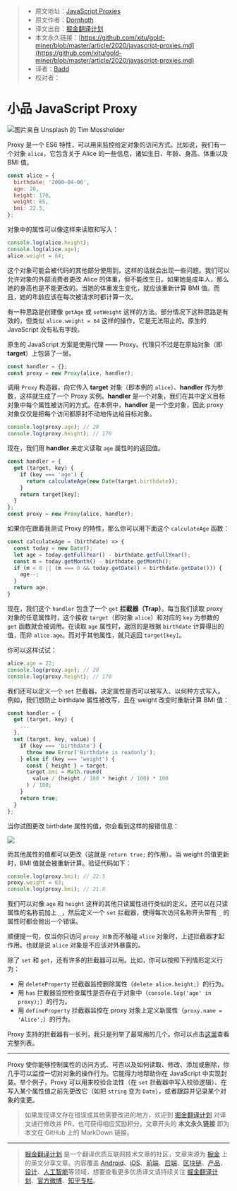 > * 原文地址：[JavaScript Proxies](https://medium.com/javascript-in-plain-english/javascript-proxies-b41abcdd2bda)
> * 原文作者：[Dornhoth](https://medium.com/@dornhoth)
> * 译文出自：[掘金翻译计划](https://github.com/xitu/gold-miner)
> * 本文永久链接：[https://github.com/xitu/gold-miner/blob/master/article/2020/javascript-proxies.md](https://github.com/xitu/gold-miner/blob/master/article/2020/javascript-proxies.md)
> * 译者：[Badd](https://juejin.im/user/5b0f6d4b6fb9a009e405dda1)
> * 校对者：

# 小品 JavaScript Proxy

![图片来自 [Unsplash](https://unsplash.com/s/photos/private?utm_source=unsplash&utm_medium=referral&utm_content=creditCopyText) 的 [Tim Mossholder](https://unsplash.com/@timmossholder?utm_source=unsplash&utm_medium=referral&utm_content=creditCopyText)](https://cdn-images-1.medium.com/max/13200/1*MrmHIH3lN9LjMFcWS8GSVQ.jpeg)

Proxy 是一个 ES6 特性，可以用来监控给定对象的访问方式。比如说，我们有一个对象 `alice`，它包含关于 Alice 的一些信息，诸如生日、年龄、身高、体重以及 BMI 值。

```js
const alice = {
  birthdate: '2000-04-06',
  age: 20,
  height: 170,
  weight: 65,
  bmi: 22.5,
};
```

对象中的属性可以像这样来读取和写入：

```js
console.log(alice.height);
console.log(alice.age);
alice.weight = 64;
```

这个对象可能会被代码的其他部分使用到，这样的话就会出现一些问题。我们可以允许对象的外部消费者更改 Alice 的体重，但不能改生日。如果她是成年人，那么她的身高也是不能更改的。当她的体重发生变化，就应该重新计算 BMI 值。而且，她的年龄应该在每次被请求时都计算一次。

有一种思路是创建像 `getAge` 或 `setWeight` 这样的方法。部分情况下这种思路是有效的，但类似 `alice.weight = 64` 这样的操作，它是无法阻止的。原生的 JavaScript 没有私有字段。

原生的 JavaScript 方案是使用代理 —— Proxy。代理只不过是在原始对象（即 **target**）上包装了一层。

```js
const handler = {};
const proxy = new Proxy(alice, handler);
```

调用 `Proxy` 构造器，向它传入 **target** 对象（即本例的 `alice`）、**handler** 作为参数，这样就生成了一个 Proxy 实例。**handler** 是一个对象，我们在其中定义目标对象中每个属性被访问的方式。在本例中，**handler** 是一个空对象，因此 proxy 对象仅仅是把每个访问都原封不动地传达给目标对象。

```js
console.log(proxy.age); // 20
console.log(proxy.height); // 170
```

现在，我们用 **handler** 来定义读取 `age` 属性时的返回值。

```js
const handler = {
  get (target, key) {
    if (key === 'age') {
      return calculateAge(new Date(target.birthdate));
    }
    return target[key];
  }
};
const proxy = new Proxy(alice, handler);
```

如果你在跟着我测试 Proxy 的特性，那么你可以用下面这个 `calculateAge` 函数：

```js
const calculateAge = (birthdate) => {
  const today = new Date();
  let age = today.getFullYear() - birthdate.getFullYear();
  const m = today.getMonth() - birthdate.getMonth();
  if (m < 0 || (m === 0 && today.getDate() < birthdate.getDate())) {
    age--;
  }
  return age;
}
```

现在，我们这个 `handler` 包含了一个 `get` **拦截器（Trap）**。每当我们读取 proxy 对象的任意属性时，这个接收 `target`（即对象 `alice`）和对应的 `key` 为参数的 `get` 函数就会被调用。在读取 `age` 属性时，返回的是根据 `birthdate` 计算得出的值，而非 `alice.age`。而对于其他属性，就只返回 `target[key]`。

你可以这样试试：

```js
alice.age = 22;
console.log(proxy.age); // 20
console.log(proxy.height); // 170
```

我们还可以定义一个 `set` 拦截器，决定属性是否可以被写入、以何种方式写入。例如，我们想防止 birthdate 属性被改写，且在 weight 改变时重新计算 BMI 值：

```js
const handler = {
  get (target, key) {
    ...
  },
  set (target, key, value) {
    if (key === 'birthdate') {
      throw new Error('Birthdate is readonly');
    } else if (key === 'weight') {
      const { height } = target;
      target.bmi = Math.round(
        value / (height / 100 * height / 100) * 100
      ) / 100;
    }
    return true;
  }
};
```

当你试图更改 birthdate 属性的值，你会看到这样的报错信息：

![](https://cdn-images-1.medium.com/max/2000/1*F8c3i-QoEFYTEsXGLSAbiA.png)

而其他属性的值都可以更改（这就是 `return true;` 的作用）。当 weight 的值更新时，BMI 值就会被重新计算。验证代码如下：

```js
console.log(proxy.bmi); // 22.5
proxy.weight = 63;
console.log(proxy.bmi); // 21.8
```

我们可以对像 `age` 和 `height` 这样的其他只读属性进行类似的定义。还可以在只读属性的名称前加上 `_`，然后定义一个 `set` 拦截器，使得每次访问名称开头带有 `_` 的属性时都会抛出一个错误。

顺便提一句，仅当你只访问 `proxy 对象`而不触碰 `alice` 对象时，上述拦截器才起作用。也就是说 `alice` 对象是不应该对外暴露的。

除了 `set` 和 `get`，还有许多的拦截器可以用。比如，你可以按照下列情形定义行为：

* 用 `deleteProperty` 拦截器监控删除属性（`delete alice.height;`）的行为。
* 用 `has` 拦截器监控检查属性是否存在于对象中（`console.log('age' in proxy);`）的行为。
* 用 `defineProperty` 拦截器监控在 proxy 对象上定义新属性（`proxy.name = 'Alice';`）的行为。

Proxy 支持的拦截器有一长列，我只是列举了最常用的几个。你可以点击[这里](https://developer.mozilla.org/en-US/docs/Web/JavaScript/Reference/Global_Objects/Proxy)查看完整列表。

---

Proxy 使你能够控制属性的访问方式、可否以及如何读取、修改、添加或删除，你几乎可以监控一切对对象的操作行为。它能得力地帮助你在 JavaScript 中实现封装。举个例子，Proxy 可以用来校验合法性（在 `set` 拦截器中写入校验逻辑）、在写入某个属性值之前先更改它（如把 `string` 变为 `Date`），或者跟踪并记录某个对象的变更。

> 如果发现译文存在错误或其他需要改进的地方，欢迎到 [掘金翻译计划](https://github.com/xitu/gold-miner) 对译文进行修改并 PR，也可获得相应奖励积分。文章开头的 **本文永久链接** 即为本文在 GitHub 上的 MarkDown 链接。

---

> [掘金翻译计划](https://github.com/xitu/gold-miner) 是一个翻译优质互联网技术文章的社区，文章来源为 [掘金](https://juejin.im) 上的英文分享文章。内容覆盖 [Android](https://github.com/xitu/gold-miner#android)、[iOS](https://github.com/xitu/gold-miner#ios)、[前端](https://github.com/xitu/gold-miner#前端)、[后端](https://github.com/xitu/gold-miner#后端)、[区块链](https://github.com/xitu/gold-miner#区块链)、[产品](https://github.com/xitu/gold-miner#产品)、[设计](https://github.com/xitu/gold-miner#设计)、[人工智能](https://github.com/xitu/gold-miner#人工智能)等领域，想要查看更多优质译文请持续关注 [掘金翻译计划](https://github.com/xitu/gold-miner)、[官方微博](http://weibo.com/juejinfanyi)、[知乎专栏](https://zhuanlan.zhihu.com/juejinfanyi)。
